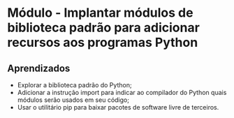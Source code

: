 # Módulo - Implantar módulos de biblioteca padrão para adicionar recursos aos programas Python

## Aprendizados

- Explorar a biblioteca padrão do Python;
- Adicionar a instrução import para indicar ao compilador do Python quais módulos serão usados em seu código;
- Usar o utilitário pip para baixar pacotes de software livre de terceiros.